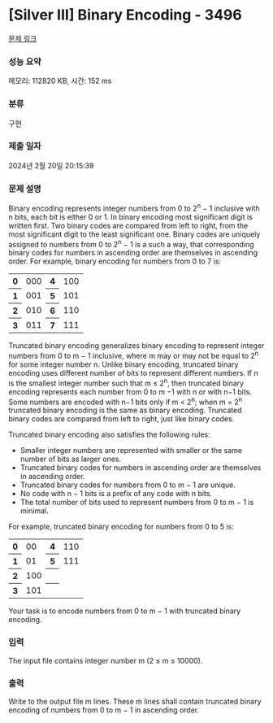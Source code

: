 # [Silver III] Binary Encoding - 3496 

[문제 링크](https://www.acmicpc.net/problem/3496) 

### 성능 요약

메모리: 112820 KB, 시간: 152 ms

### 분류

구현

### 제출 일자

2024년 2월 20일 20:15:39

### 문제 설명

<p>Binary encoding represents integer numbers from 0 to 2<sup>n</sup> − 1 inclusive with n bits, each bit is either 0 or 1. In binary encoding most significant digit is written first. Two binary codes are compared from left to right, from the most significant digit to the least significant one. Binary codes are uniquely assigned to numbers from 0 to 2<sup>n</sup> − 1 is a such a way, that corresponding binary codes for numbers in ascending order are themselves in ascending order. For example, binary encoding for numbers from 0 to 7 is:</p>

<table class="table table-bordered" style="width:30%">
	<tbody>
		<tr>
			<th>0</th>
			<td>000</td>
			<th>4</th>
			<td>100</td>
		</tr>
		<tr>
			<th>1</th>
			<td>001</td>
			<th>5</th>
			<td>101</td>
		</tr>
		<tr>
			<th>2</th>
			<td>010</td>
			<th>6</th>
			<td>110</td>
		</tr>
		<tr>
			<th>3</th>
			<td>011</td>
			<th>7</th>
			<td>111</td>
		</tr>
	</tbody>
</table>

<p>Truncated binary encoding generalizes binary encoding to represent integer numbers from 0 to m − 1 inclusive, where m may or may not be equal to 2<sup>n</sup> for some integer number n. Unlike binary encoding, truncated binary encoding uses different number of bits to represent different numbers. If n is the smallest integer number such that m ≤ 2<sup>n</sup>, then truncated binary encoding represents each number from 0 to m −1 with n or with n−1 bits. Some numbers are encoded with n−1 bits only if m < 2<sup>n</sup>; when m = 2<sup>n</sup> truncated binary encoding is the same as binary encoding. Truncated binary codes are compared from left to right, just like binary codes.</p>

<p>Truncated binary encoding also satisfies the following rules:</p>

<ul>
	<li>Smaller integer numbers are represented with smaller or the same number of bits as larger ones.</li>
	<li>Truncated binary codes for numbers in ascending order are themselves in ascending order.</li>
	<li>Truncated binary codes for numbers from 0 to m − 1 are unique.</li>
	<li>No code with n − 1 bits is a prefix of any code with n bits.</li>
	<li>The total number of bits used to represent numbers from 0 to m − 1 is minimal.</li>
</ul>

<p>For example, truncated binary encoding for numbers from 0 to 5 is:</p>

<table class="table table-bordered" style="width:30%">
	<tbody>
		<tr>
			<th>0</th>
			<td>00</td>
			<th>4</th>
			<td>110</td>
		</tr>
		<tr>
			<th>1</th>
			<td>01</td>
			<th>5</th>
			<td>111</td>
		</tr>
		<tr>
			<th>2</th>
			<td>100</td>
			<th> </th>
			<td> </td>
		</tr>
		<tr>
			<th>3</th>
			<td>101</td>
			<th> </th>
			<td> </td>
		</tr>
	</tbody>
</table>

<p>Your task is to encode numbers from 0 to m − 1 with truncated binary encoding.</p>

### 입력 

 <p>The input file contains integer number m (2 ≤ m ≤ 10000).</p>

### 출력 

 <p>Write to the output file m lines. These m lines shall contain truncated binary encoding of numbers from 0 to m − 1 in ascending order.</p>

